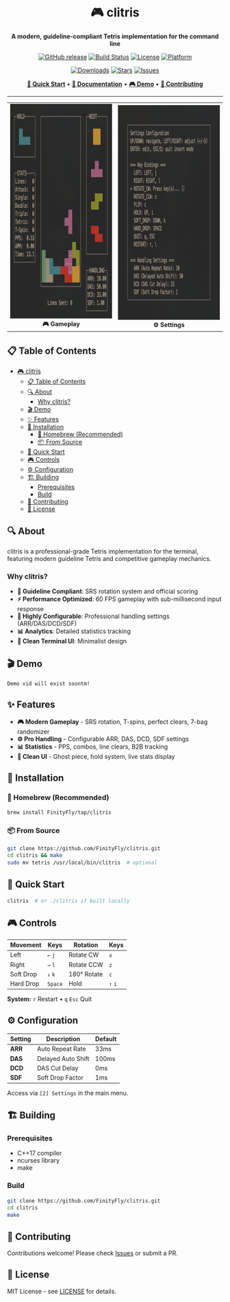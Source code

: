 <div align="center">

# 🎮 clitris

**A modern, guideline-compliant Tetris implementation for the command line**

[![GitHub release](https://img.shields.io/github/v/release/FinityFly/clitris?style=for-the-badge)](https://github.com/FinityFly/clitris/releases)
[![Build Status](https://img.shields.io/github/actions/workflow/status/FinityFly/clitris/release.yaml?style=for-the-badge)](https://github.com/FinityFly/clitris/actions)
[![License](https://img.shields.io/badge/license-MIT-blue.svg?style=for-the-badge)](LICENSE)
[![Platform](https://img.shields.io/badge/platform-macOS%20%7C%20Linux-lightgrey?style=for-the-badge)](https://github.com/FinityFly/clitris)

[![Downloads](https://img.shields.io/github/downloads/FinityFly/clitris/total?style=for-the-badge)](https://github.com/FinityFly/clitris/releases)
[![Stars](https://img.shields.io/github/stars/FinityFly/clitris?style=for-the-badge)](https://github.com/FinityFly/clitris/stargazers)
[![Issues](https://img.shields.io/github/issues/FinityFly/clitris?style=for-the-badge)](https://github.com/FinityFly/clitris/issues)

[**🚀 Quick Start**](#installation) • [**📖 Documentation**](#usage) • [**🎮 Demo**](#demo) • [**🤝 Contributing**](#contributing)

---

<table width="100%">
  <tr>
    <td width="50%" align="center">
      <img src="assets/thumbnail.png" height="500" alt="clitris gameplay screenshot">
      <br><strong>🎮 Gameplay</strong>
    </td>
    <td width="50%" align="center">
      <img src="assets/settings.png" height="500" alt="clitris settings interface">
      <br><strong>⚙️ Settings</strong>
    </td>
  </tr>
</table>

</div>

## 📋 Table of Contents

- [🎮 clitris](#-clitris)
  - [📋 Table of Contents](#-table-of-contents)
  - [🔍 About](#-about)
    - [Why clitris?](#why-clitris)
  - [🎬 Demo](#-demo)
  - [✨ Features](#-features)
  - [🚀 Installation](#-installation)
    - [🍺 Homebrew (Recommended)](#-homebrew-recommended)
    - [📦 From Source](#-from-source)
  - [🎯 Quick Start](#-quick-start)
  - [🎮 Controls](#-controls)
  - [⚙️ Configuration](#️-configuration)
  - [🏗️ Building](#️-building)
    - [Prerequisites](#prerequisites)
    - [Build](#build)
  - [🤝 Contributing](#-contributing)
  - [📄 License](#-license)

## 🔍 About

clitris is a professional-grade Tetris implementation for the terminal, featuring modern guideline Tetris and competitive gameplay mechanics.

### Why clitris?

- **🎯 Guideline Compliant**: SRS rotation system and official scoring
- **⚡ Performance Optimized**: 60 FPS gameplay with sub-millisecond input response  
- **🔧 Highly Configurable**: Professional handling settings (ARR/DAS/DCD/SDF)
- **📊 Analytics**: Detailed statistics tracking
- **🎨 Clean Terminal UI**: Minimalist design

## 🎬 Demo

```
Demo vid will exist soontm!
```

## ✨ Features

- **🎮 Modern Gameplay** - SRS rotation, T-spins, perfect clears, 7-bag randomizer
- **⚙️ Pro Handling** - Configurable ARR, DAS, DCD, SDF settings
- **📊 Statistics** - PPS, combos, line clears, B2B tracking
- **🎨 Clean UI** - Ghost piece, hold system, live stats display

## 🚀 Installation

### 🍺 Homebrew (Recommended)

```bash
brew install FinityFly/tap/clitris
```

### 📦 From Source

```bash
git clone https://github.com/FinityFly/clitris.git
cd clitris && make
sudo mv tetris /usr/local/bin/clitris  # optional
```

## 🎯 Quick Start

```bash
clitris  # or ./clitris if built locally
```

## 🎮 Controls

| Movement | Keys | Rotation | Keys |
|----------|------|----------|------|
| Left | `←` `j` | Rotate CW | `x` |
| Right | `→` `l` | Rotate CCW | `z` |
| Soft Drop | `↓` `k` | 180° Rotate | `c` |
| Hard Drop | `Space` | Hold | `↑` `i` |

**System:** `r` Restart • `q` `Esc` Quit

## ⚙️ Configuration

| Setting | Description | Default |
|---------|-------------|---------|
| **ARR** | Auto Repeat Rate | 33ms |
| **DAS** | Delayed Auto Shift | 100ms |
| **DCD** | DAS Cut Delay | 0ms |
| **SDF** | Soft Drop Factor | 1ms |

Access via `[2] Settings` in the main menu.

## 🏗️ Building

### Prerequisites
- C++17 compiler
- ncurses library  
- make

### Build
```bash
git clone https://github.com/FinityFly/clitris.git
cd clitris
make
```

## 🤝 Contributing

Contributions welcome! Please check [Issues](https://github.com/FinityFly/clitris/issues) or submit a PR.

## 📄 License

MIT License - see [LICENSE](LICENSE) for details.
